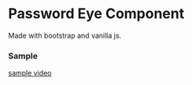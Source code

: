 # Password Eye Component
Made with bootstrap and vanilla js.

### Sample
[sample video](https://github.com/afraz-khan/javascript-mini-projects/blob/passwordEye-afraz-khan-branch/passwordEye/afraz-khan/visual.mp4)
